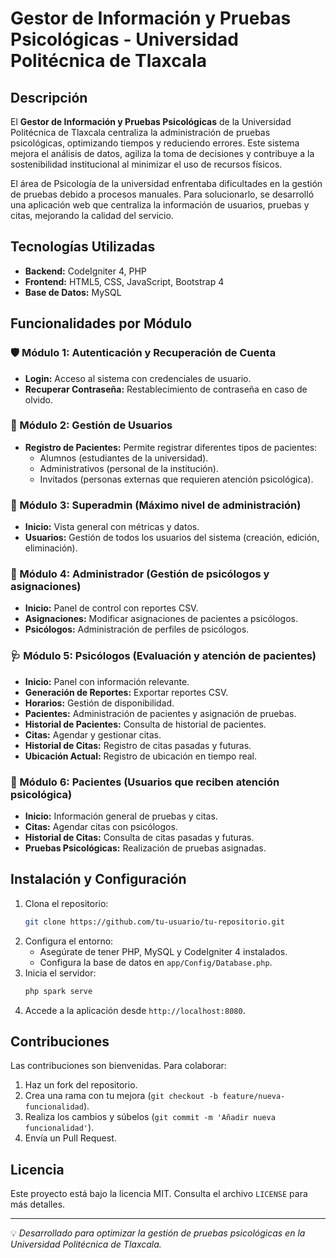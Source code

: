 # Gestor de Información y Pruebas Psicológicas - Universidad Politécnica de Tlaxcala

## Descripción
El **Gestor de Información y Pruebas Psicológicas** de la Universidad Politécnica de Tlaxcala centraliza la administración de pruebas psicológicas, optimizando tiempos y reduciendo errores. Este sistema mejora el análisis de datos, agiliza la toma de decisiones y contribuye a la sostenibilidad institucional al minimizar el uso de recursos físicos.

El área de Psicología de la universidad enfrentaba dificultades en la gestión de pruebas debido a procesos manuales. Para solucionarlo, se desarrolló una aplicación web que centraliza la información de usuarios, pruebas y citas, mejorando la calidad del servicio.

## Tecnologías Utilizadas
- **Backend:** CodeIgniter 4, PHP
- **Frontend:** HTML5, CSS, JavaScript, Bootstrap 4
- **Base de Datos:** MySQL

## Funcionalidades por Módulo

### 🛡️ Módulo 1: Autenticación y Recuperación de Cuenta
- **Login:** Acceso al sistema con credenciales de usuario.
- **Recuperar Contraseña:** Restablecimiento de contraseña en caso de olvido.

### 👥 Módulo 2: Gestión de Usuarios
- **Registro de Pacientes:** Permite registrar diferentes tipos de pacientes:
  - Alumnos (estudiantes de la universidad).
  - Administrativos (personal de la institución).
  - Invitados (personas externas que requieren atención psicológica).

### 👑 Módulo 3: Superadmin (Máximo nivel de administración)
- **Inicio:** Vista general con métricas y datos.
- **Usuarios:** Gestión de todos los usuarios del sistema (creación, edición, eliminación).

### 🔧 Módulo 4: Administrador (Gestión de psicólogos y asignaciones)
- **Inicio:** Panel de control con reportes CSV.
- **Asignaciones:** Modificar asignaciones de pacientes a psicólogos.
- **Psicólogos:** Administración de perfiles de psicólogos.

### 🩺 Módulo 5: Psicólogos (Evaluación y atención de pacientes)
- **Inicio:** Panel con información relevante.
- **Generación de Reportes:** Exportar reportes CSV.
- **Horarios:** Gestión de disponibilidad.
- **Pacientes:** Administración de pacientes y asignación de pruebas.
- **Historial de Pacientes:** Consulta de historial de pacientes.
- **Citas:** Agendar y gestionar citas.
- **Historial de Citas:** Registro de citas pasadas y futuras.
- **Ubicación Actual:** Registro de ubicación en tiempo real.

### 🏥 Módulo 6: Pacientes (Usuarios que reciben atención psicológica)
- **Inicio:** Información general de pruebas y citas.
- **Citas:** Agendar citas con psicólogos.
- **Historial de Citas:** Consulta de citas pasadas y futuras.
- **Pruebas Psicológicas:** Realización de pruebas asignadas.

## Instalación y Configuración
1. Clona el repositorio:
   ```sh
   git clone https://github.com/tu-usuario/tu-repositorio.git
   ```
2. Configura el entorno:
   - Asegúrate de tener PHP, MySQL y CodeIgniter 4 instalados.
   - Configura la base de datos en `app/Config/Database.php`.
3. Inicia el servidor:
   ```sh
   php spark serve
   ```
4. Accede a la aplicación desde `http://localhost:8080`.

## Contribuciones
Las contribuciones son bienvenidas. Para colaborar:
1. Haz un fork del repositorio.
2. Crea una rama con tu mejora (`git checkout -b feature/nueva-funcionalidad`).
3. Realiza los cambios y súbelos (`git commit -m 'Añadir nueva funcionalidad'`).
4. Envía un Pull Request.

## Licencia
Este proyecto está bajo la licencia MIT. Consulta el archivo `LICENSE` para más detalles.

---
💡 *Desarrollado para optimizar la gestión de pruebas psicológicas en la Universidad Politécnica de Tlaxcala.*
